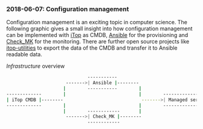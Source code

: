 ### 2018-06-07: Configuration management

Configuration management is an exciting topic in computer science. The following graphic gives a small insight into how configuration management can be implemented with
[iTop](https://www.itophub.io/wiki/page) as CMDB, [Ansible](https://www.ansible.com/) for the provisioning and [Check_MK](https://mathias-kettner.com/check_mk.html) for the monitoring. There are further open source projects like [itop-utilities](https://github.com/jaimevalero/itop-utilities) to export the data of the CMDB and transfer
it to Ansible readable data.

*Infrastructure* overview

```bash
                              -----------
                      ------->| Ansible |--------
                     |        -----------        |
-------------        |                           |        ------------------
| iTop CMDB |--------                             ------->| Managed server |
-------------        |                           |        ------------------
                     |        ------------       |
                      ------->| Check_MK |--------
                              ------------
```
